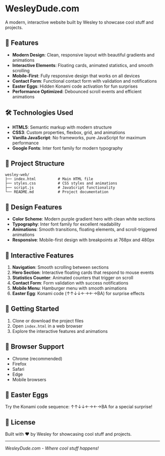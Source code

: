 # WesleyDude.com

A modern, interactive website built by Wesley to showcase cool stuff and projects.

## 🚀 Features

- **Modern Design**: Clean, responsive layout with beautiful gradients and animations
- **Interactive Elements**: Floating cards, animated statistics, and smooth scrolling
- **Mobile-First**: Fully responsive design that works on all devices
- **Contact Form**: Functional contact form with validation and notifications
- **Easter Eggs**: Hidden Konami code activation for fun surprises
- **Performance Optimized**: Debounced scroll events and efficient animations

## 🛠️ Technologies Used

- **HTML5**: Semantic markup with modern structure
- **CSS3**: Custom properties, flexbox, grid, and animations
- **Vanilla JavaScript**: No frameworks, pure JavaScript for maximum performance
- **Google Fonts**: Inter font family for modern typography

## 📁 Project Structure

```
wesley-web/
├── index.html          # Main HTML file
├── styles.css          # CSS styles and animations
├── script.js           # JavaScript functionality
└── README.md           # Project documentation
```

## 🎨 Design Features

- **Color Scheme**: Modern purple gradient hero with clean white sections
- **Typography**: Inter font family for excellent readability
- **Animations**: Smooth transitions, floating elements, and scroll-triggered animations
- **Responsive**: Mobile-first design with breakpoints at 768px and 480px

## 🎯 Interactive Features

1. **Navigation**: Smooth scrolling between sections
2. **Hero Section**: Interactive floating cards that respond to mouse events
3. **Statistics Counter**: Animated counters that trigger on scroll
4. **Contact Form**: Form validation with success notifications
5. **Mobile Menu**: Hamburger menu with smooth animations
6. **Easter Egg**: Konami code (↑↑↓↓←→←→BA) for surprise effects

## 🚀 Getting Started

1. Clone or download the project files
2. Open `index.html` in a web browser
3. Explore the interactive features and animations

## 📱 Browser Support

- Chrome (recommended)
- Firefox
- Safari
- Edge
- Mobile browsers

## 🎉 Easter Eggs

Try the Konami code sequence: ↑↑↓↓←→←→BA for a special surprise!

## 📄 License

Built with ❤️ by Wesley for showcasing cool stuff and projects.

---

*WesleyDude.com - Where cool stuff happens!*
